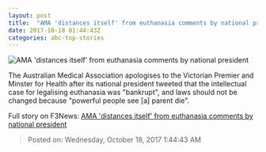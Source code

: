 ```yaml
---
layout: post
title:  "AMA 'distances itself' from euthanasia comments by national president"
date: 2017-10-18 01:44:43Z
categories: abc-top-stories
---
```


![AMA 'distances itself' from euthanasia comments by national president](http://www.abc.net.au/radionational/image/8833532-1x1-700x700.jpg)

The Australian Medical Association apologises to the Victorian Premier and Minster for Health after its national president tweeted that the intellectual case for legalising euthanasia was "bankrupt", and laws should not be changed because "powerful people see [a] parent die".


Full story on F3News: [AMA 'distances itself' from euthanasia comments by national president](http://www.f3nws.com/n/jPJ4BC)

> Posted on: Wednesday, October 18, 2017 1:44:43 AM
